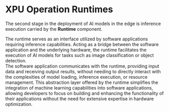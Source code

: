 # XPU Operation Runtimes

The second stage in the deployment of AI models in the edge is inference execution carried by the **Runtime** component.

The runtime serves as an interface utilized by software applications requiring inference capabilities. Acting as a bridge between the software application and the underlying hardware, the runtime facilitates the execution of AI models for tasks such as image classification or object detection.\
The software application communicates with the runtime, providing input data and receiving output results, without needing to directly interact with the complexities of model loading, inference execution, or resource management. This abstraction layer offered by the runtime simplifies the integration of machine learning capabilities into software applications, allowing developers to focus on building and enhancing the functionality of their applications without the need for extensive expertise in hardware optimization.
